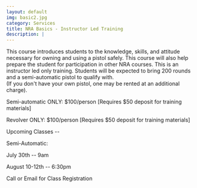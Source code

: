 ```yaml
---
layout: default
img: basic2.jpg
category: Services
title: NRA Basics - Instructor Led Training
description: |
---
```

This course introduces students to the knowledge, skills, and attitude necessary for owning and using a pistol safely. This course will also help prepare the student for participation in other NRA courses. This is an instructor led only training. 
Students will be expected to bring 200 rounds and a semi-automatic pistol to qualify with.    
(If you don't have your own pistol, one may be rented at an additional charge).  

     
Semi-automatic ONLY: $100/person [Requires $50 deposit for training materials]

Revolver ONLY: $100/person [Requires $50 deposit for training materials]


Upcoming Classes -- 

Semi-Automatic: 

July 30th -- 9am 

August 10-12th -- 6:30pm



Call or Email for Class Registration
